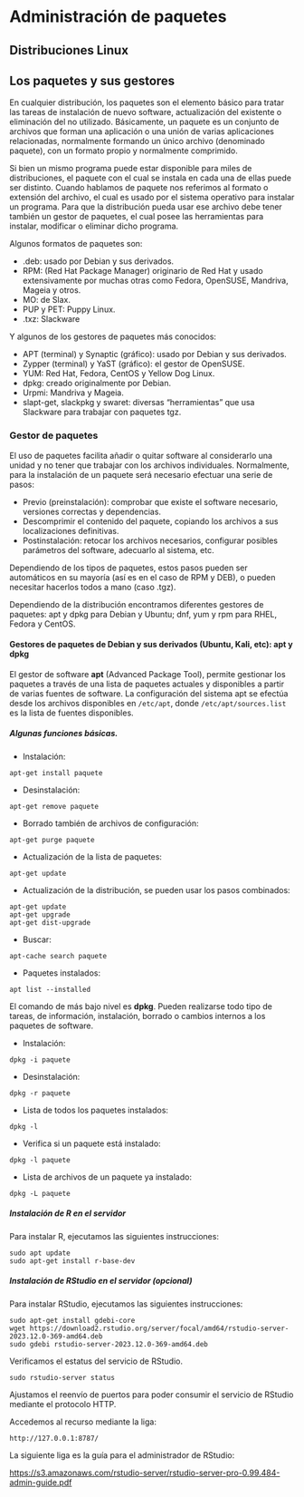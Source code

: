 # Administración de paquetes
## Distribuciones Linux
## Los paquetes y sus gestores
En cualquier distribución, los paquetes son el elemento básico para tratar las tareas de instalación
de nuevo software, actualización del existente o eliminación del no utilizado.
Básicamente, un paquete es un conjunto de archivos que forman una aplicación o una unión de
varias aplicaciones relacionadas, normalmente formando un único archivo (denominado paquete),
con un formato propio y normalmente comprimido.

Si bien un mismo programa puede estar disponible para miles de distribuciones, el paquete con el
cual se instala en cada una de ellas puede ser distinto. Cuando hablamos de paquete nos referimos
al formato o extensión del archivo, el cual es usado por el sistema operativo para instalar un
programa. Para que la distribución pueda usar ese archivo debe tener también un gestor de
paquetes, el cual posee las herramientas para instalar, modificar o eliminar dicho programa.

Algunos formatos de paquetes son:
* .deb: usado por Debian y sus derivados.
* RPM: (Red Hat Package Manager) originario de Red Hat y usado extensivamente por
muchas otras como Fedora, OpenSUSE, Mandriva, Mageia y otros.
* MO: de Slax.
* PUP y PET: Puppy Linux.
* .txz: Slackware

Y algunos de los gestores de paquetes más conocidos:
* APT (terminal) y Synaptic (gráfico): usado por Debian y sus derivados.
* Zypper (terminal) y YaST (gráfico): el gestor de OpenSUSE.
* YUM: Red Hat, Fedora, CentOS y Yellow Dog Linux.
* dpkg: creado originalmente por Debian.
* Urpmi: Mandriva y Mageia.
* slapt-get, slackpkg y swaret: diversas “herramientas” que usa Slackware para trabajar con paquetes tgz.

### Gestor de paquetes
El uso de paquetes facilita añadir o quitar software al considerarlo una unidad y no tener que
trabajar con los archivos individuales.
Normalmente, para la instalación de un paquete será necesario efectuar una
serie de pasos:
* Previo (preinstalación): comprobar que existe el software necesario, versiones correctas y dependencias.
* Descomprimir el contenido del paquete, copiando los archivos a sus localizaciones definitivas.
* Postinstalación: retocar los archivos necesarios, configurar posibles parámetros del software, adecuarlo al sistema, etc.

Dependiendo de los tipos de paquetes, estos pasos pueden ser automáticos en su mayoría (así es en el caso de RPM y DEB), o pueden necesitar hacerlos todos a mano (caso .tgz).

Dependiendo de la distribución encontramos diferentes gestores de paquetes: apt y dpkg para Debian y Ubuntu; dnf, yum y rpm para RHEL, Fedora y CentOS.

#### Gestores de paquetes de Debian y sus derivados (Ubuntu, Kali, etc): apt y dpkg

El gestor de software **apt** (Advanced Package Tool), permite gestionar los paquetes a través de una lista de paquetes actuales y disponibles a partir de varias fuentes de software. La configuración del sistema apt se efectúa desde los archivos disponibles en ```/etc/apt```, donde ```/etc/apt/sources.list``` es la lista de fuentes disponibles.

##### Algunas funciones básicas.
* Instalación:
```
apt-get install paquete
```
* Desinstalación:
```
apt-get remove paquete
```
* Borrado también de archivos de configuración:
```
apt-get purge paquete
```
* Actualización de la lista de paquetes:
```
apt-get update
```
* Actualización de la distribución, se pueden usar los pasos combinados:
```
apt-get update
apt-get upgrade
apt-get dist-upgrade
```
* Buscar:
```
apt-cache search paquete
```
* Paquetes instalados:
```
apt list --installed
```

El comando de más bajo nivel es **dpkg**. Pueden realizarse todo tipo de tareas, de información, instalación, borrado o cambios internos a los paquetes de software.

* Instalación:
```
dpkg -i paquete
```
* Desinstalación:
```
dpkg -r paquete
```
* Lista de todos los paquetes instalados:
```
dpkg -l
```
* Verifica si un paquete está instalado:
```
dpkg -l paquete
```
* Lista de archivos de un paquete ya instalado:
```
dpkg -L paquete
```

##### Instalación de R en el servidor
Para instalar R, ejecutamos las siguientes instrucciones:
```
sudo apt update
sudo apt-get install r-base-dev
```
##### Instalación de RStudio en el servidor (opcional)
Para instalar RStudio, ejecutamos las siguientes instrucciones:
```
sudo apt-get install gdebi-core
wget https://download2.rstudio.org/server/focal/amd64/rstudio-server-2023.12.0-369-amd64.deb
sudo gdebi rstudio-server-2023.12.0-369-amd64.deb
```

Verificamos el estatus del servicio de RStudio.
```
sudo rstudio-server status
```

Ajustamos el reenvío de puertos para poder consumir el servicio de RStudio mediante el protocolo HTTP.

Accedemos al recurso mediante la liga:
```
http://127.0.0.1:8787/
```

La siguiente liga es la guía para el administrador de RStudio:

https://s3.amazonaws.com/rstudio-server/rstudio-server-pro-0.99.484-admin-guide.pdf
